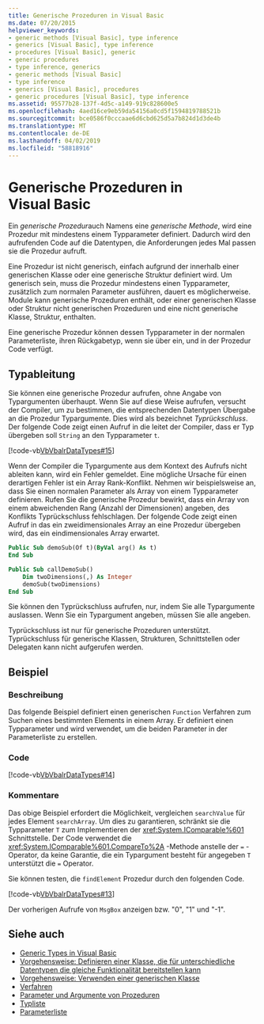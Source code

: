 ```yaml
---
title: Generische Prozeduren in Visual Basic
ms.date: 07/20/2015
helpviewer_keywords:
- generic methods [Visual Basic], type inference
- generics [Visual Basic], type inference
- procedures [Visual Basic], generic
- generic procedures
- type inference, generics
- generic methods [Visual Basic]
- type inference
- generics [Visual Basic], procedures
- generic procedures [Visual Basic], type inference
ms.assetid: 95577b28-137f-4d5c-a149-919c828600e5
ms.openlocfilehash: 4aed16ce9eb59da54156a0cd5f1594819788521b
ms.sourcegitcommit: bce0586f0cccaae6d6cbd625d5a7b824d1d3de4b
ms.translationtype: MT
ms.contentlocale: de-DE
ms.lasthandoff: 04/02/2019
ms.locfileid: "58818916"
---
```

# <a name="generic-procedures-in-visual-basic"></a>Generische Prozeduren in Visual Basic
Ein *generische Prozedur*auch Namens eine *generische Methode*, wird eine Prozedur mit mindestens einem Typparameter definiert. Dadurch wird den aufrufenden Code auf die Datentypen, die Anforderungen jedes Mal passen sie die Prozedur aufruft.  
  
 Eine Prozedur ist nicht generisch, einfach aufgrund der innerhalb einer generischen Klasse oder eine generische Struktur definiert wird. Um generisch sein, muss die Prozedur mindestens einen Typparameter, zusätzlich zum normalen Parameter ausführen, dauert es möglicherweise. Module kann generische Prozeduren enthält, oder einer generischen Klasse oder Struktur nicht generischen Prozeduren und eine nicht generische Klasse, Struktur, enthalten.  
  
 Eine generische Prozedur können dessen Typparameter in der normalen Parameterliste, ihren Rückgabetyp, wenn sie über ein, und in der Prozedur Code verfügt.  
  
## <a name="type-inference"></a>Typableitung  
 Sie können eine generische Prozedur aufrufen, ohne Angabe von Typargumenten überhaupt. Wenn Sie auf diese Weise aufrufen, versucht der Compiler, um zu bestimmen, die entsprechenden Datentypen Übergabe an die Prozedur Typargumente. Dies wird als bezeichnet *Typrückschluss*. Der folgende Code zeigt einen Aufruf in die leitet der Compiler, dass er Typ übergeben soll `String` an den Typparameter `t`.  
  
 [!code-vb[VbVbalrDataTypes#15](~/samples/snippets/visualbasic/VS_Snippets_VBCSharp/VbVbalrDataTypes/VB/Class1.vb#15)]  
  
 Wenn der Compiler die Typargumente aus dem Kontext des Aufrufs nicht ableiten kann, wird ein Fehler gemeldet. Eine mögliche Ursache für einen derartigen Fehler ist ein Array Rank-Konflikt. Nehmen wir beispielsweise an, dass Sie einen normalen Parameter als Array von einem Typparameter definieren. Rufen Sie die generische Prozedur bewirkt, dass ein Array von einem abweichenden Rang (Anzahl der Dimensionen) angeben, des Konflikts Typrückschluss fehlschlagen. Der folgende Code zeigt einen Aufruf in das ein zweidimensionales Array an eine Prozedur übergeben wird, das ein eindimensionales Array erwartet.  
  
```vb  
Public Sub demoSub(Of t)(ByVal arg() As t)
End Sub

Public Sub callDemoSub()
    Dim twoDimensions(,) As Integer
    demoSub(twoDimensions)
End Sub
```
  
 Sie können den Typrückschluss aufrufen, nur, indem Sie alle Typargumente auslassen. Wenn Sie ein Typargument angeben, müssen Sie alle angeben.  
  
 Typrückschluss ist nur für generische Prozeduren unterstützt. Typrückschluss für generische Klassen, Strukturen, Schnittstellen oder Delegaten kann nicht aufgerufen werden.  
  
## <a name="example"></a>Beispiel  
  
### <a name="description"></a>Beschreibung  
 Das folgende Beispiel definiert einen generischen `Function` Verfahren zum Suchen eines bestimmten Elements in einem Array. Er definiert einen Typparameter und wird verwendet, um die beiden Parameter in der Parameterliste zu erstellen.  
  
### <a name="code"></a>Code  
 [!code-vb[VbVbalrDataTypes#14](~/samples/snippets/visualbasic/VS_Snippets_VBCSharp/VbVbalrDataTypes/VB/Class1.vb#14)]  
  
### <a name="comments"></a>Kommentare  
 Das obige Beispiel erfordert die Möglichkeit, vergleichen `searchValue` für jedes Element `searchArray`. Um dies zu garantieren, schränkt sie die Typparameter `T` zum Implementieren der <xref:System.IComparable%601> Schnittstelle. Der Code verwendet die <xref:System.IComparable%601.CompareTo%2A> -Methode anstelle der `=` -Operator, da keine Garantie, die ein Typargument besteht für angegeben `T` unterstützt die `=` Operator.  
  
 Sie können testen, die `findElement` Prozedur durch den folgenden Code.  
  
 [!code-vb[VbVbalrDataTypes#13](~/samples/snippets/visualbasic/VS_Snippets_VBCSharp/VbVbalrDataTypes/VB/Class1.vb#13)]  
  
 Der vorherigen Aufrufe von `MsgBox` anzeigen bzw. "0", "1" und "-1".  
  
## <a name="see-also"></a>Siehe auch

- [Generic Types in Visual Basic](../../../../visual-basic/programming-guide/language-features/data-types/generic-types.md)
- [Vorgehensweise: Definieren einer Klasse, die für unterschiedliche Datentypen die gleiche Funktionalität bereitstellen kann](../../../../visual-basic/programming-guide/language-features/data-types/how-to-define-a-class-that-can-provide-identical-functionality.md)
- [Vorgehensweise: Verwenden einer generischen Klasse](../../../../visual-basic/programming-guide/language-features/data-types/how-to-use-a-generic-class.md)
- [Verfahren](../../../../visual-basic/programming-guide/language-features/procedures/index.md)
- [Parameter und Argumente von Prozeduren](../../../../visual-basic/programming-guide/language-features/procedures/procedure-parameters-and-arguments.md)
- [Typliste](../../../../visual-basic/language-reference/statements/type-list.md)
- [Parameterliste](../../../../visual-basic/language-reference/statements/parameter-list.md)
